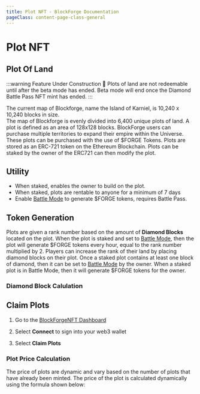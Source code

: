 ```yaml
---
title: Plot NFT - BlockForge Documentation
pageClass: content-page-class-general
---
```

# Plot NFT
## Plot Of Land

:::warning Feature Under Construction 🔨
Plots of land are not redeemable until after the beta mode has ended. Beta mode will end once the Diamond Battle Pass NFT mint has ended.
:::

The current map of Blockforge, name the Island of Karniel, is 10,240 x 10,240 blocks in size.  
The map of Blockforge is evenly divided into 6,400 unique plots of land. A plot is defined as an area of 128x128 blocks. BlockForge users can purchase multiple territories to expand their empire within the Universe. These plots can be purchased with the use of $FORGE Tokens. Plots are stored as an ERC-721 token on the Ethereum Blockchain. Plots can be staked by the owner of the ERC721 can then modify the plot.

<plotImages/>

## Utility

<!-- The Battle Pass will have multiple functions: -->
* When staked, enables the owner to build on the plot.
* When staked, plots are rentable to anyone for a minimum of 7 days
* Enable [Battle Mode](/blockforge/Battle_mode) to generate $FORGE tokens, requires Battle Pass.



## Token Generation
Plots are given a rank number based on the amount of **Diamond Blocks** located on the plot. When the plot is staked and set to [Battle Mode](/blockforge/Battle_mode), then the plot will generate $FORGE tokens every hour, equal to the rank number multiplied by 2.
Players can increase the rank of their land by placing diamond blocks on their plot. Once a staked plot contains at least one block of diamond, then it can be set to [Battle Mode](/blockforge/Battle_mode) by the owner. When a staked plot is in Battle Mode, then it will generate $FORGE tokens for the owner.

### Diamond Block Calulation
<tokenEquation/>


## Claim Plots

1. Go to the [BlockForgeNFT Dashboard](https://www.blockforgenft.xyz/profile)

1. Select **Connect** to sign into your web3 wallet

1. Select **Claim Plots**

### Plot Price Calculation

The price of plots are dynamic and vary based on the number of plots that have already been minted. The price of the plot is calculated dynamically using the formula shown below:



<plotEquation/>

<plotprice/>
